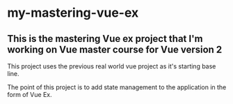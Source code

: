 # my-mastering-vue-ex
This is the mastering Vue ex project that I'm working on Vue master course for Vue version 2
---------------------------------------------------------------------------------------------
This project uses the previous real world vue project as it's starting base line.

The point of this project is to add state management to the application in the form of Vue Ex.

